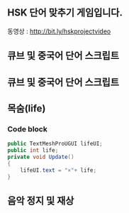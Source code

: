 ## HSK 단어 맞추기 게임입니다. 
동영상 : http://bit.ly/hskprojectvideo
## 큐브 및 중국어 단어 스크립트

## 큐브 및 중국어 단어 스크립트 
## 목숨(life)
### Code block

```C#
public TextMeshProUGUI lifeUI;
public int life;
private void Update()
{
    lifeUI.text = "×"+ life;
}

```
## 음악 정지 및 재상 


